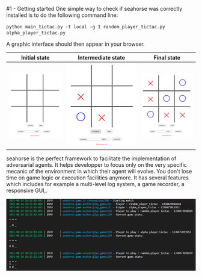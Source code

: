 #1 - Getting started
One simple way to check if seahorse was correctly installed is to do the following command line:

```shell
python main_tictac.py -t local -g 1 random_player_tictac.py alpha_player_tictac.py   
```
A graphic interface should then appear in your browser.

|Initial state|Intermediate state|Final state|
|:-:|:-:|:-:|
|![](../assets/tictac_init.png)|![](../assets/tictac_state.png)|![](../assets/tictac_final.png)|

seahorse is the perfect framework to facilitate the implementation of adversarial agents. It helps developper to focus only on the very specific mecanic of the environment in which their agent will evolve. You don't lose time on game logic or execution facilities anymore. It has several features which includes for example a multi-level log system, a game recorder, a responsive GUI,.

![](../assets/logs.png)
